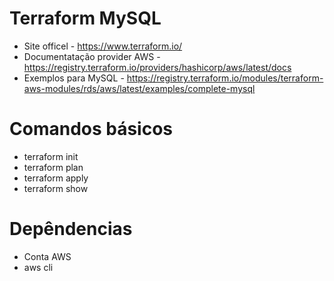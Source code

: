 # Terraform MySQL

- Site officel - https://www.terraform.io/
- Documentatação provider AWS - https://registry.terraform.io/providers/hashicorp/aws/latest/docs
- Exemplos para MySQL - https://registry.terraform.io/modules/terraform-aws-modules/rds/aws/latest/examples/complete-mysql

# Comandos básicos
- terraform init
- terraform plan
- terraform apply
- terraform show

# Depêndencias
- Conta AWS
- aws cli